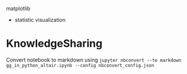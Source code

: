 matplotlib
- statistic visualization

# KnowledgeSharing

Convert notebook to markdown using `jupyter nbconvert --to markdown gg_in_python_altair.ipynb --config nbconvert_config.json`